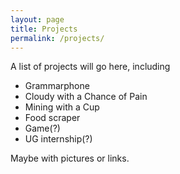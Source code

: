 ```yaml
---
layout: page
title: Projects
permalink: /projects/
---
```


A list of projects will go here, including

* Grammarphone
* Cloudy with a Chance of Pain
* Mining with a Cup
* Food scraper
* Game(?)
* UG internship(?)

Maybe with pictures or links.